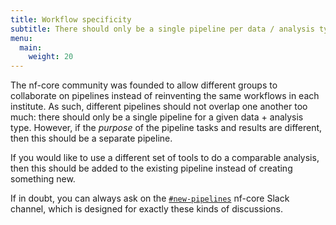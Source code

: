 ```yaml
---
title: Workflow specificity
subtitle: There should only be a single pipeline per data / analysis type.
menu:
  main:
    weight: 20
---
```


The nf-core community was founded to allow different groups to collaborate on pipelines instead of reinventing the same workflows in each institute.
As such, different pipelines should not overlap one another too much: there should only be a single pipeline for a given data + analysis type.
However, if the _purpose_ of the pipeline tasks and results are different, then this should be a separate pipeline.

If you would like to use a different set of tools to do a comparable analysis, then this should be added to the existing pipeline instead of creating something new.

If in doubt, you can always ask on the [`#new-pipelines`](https://nfcore.slack.com/archives/CE6SDEDAA) nf-core Slack channel, which is designed for exactly these kinds of discussions.
